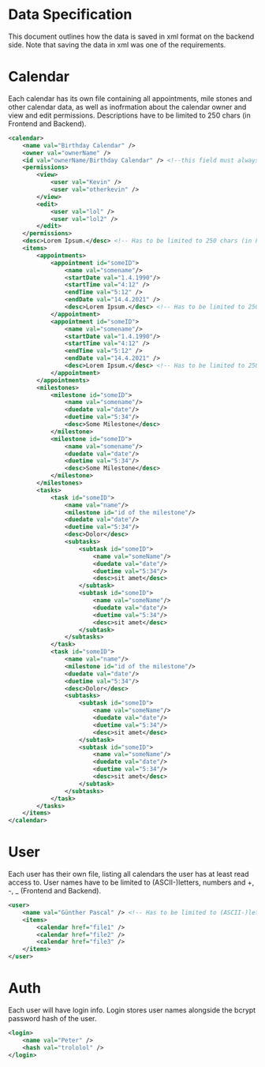 # Data Specification

This document outlines how the data is saved in xml format on the backend side. Note that saving the data in xml was one of the requirements. 

# Calendar 

Each calendar has its own file containing all appointments, mile stones and other calendar data, as well as inofrmation about the calendar owner and view and edit permissions.
Descriptions have to be limited to 250 chars (in Frontend and Backend). 

```xml
<calendar>
    <name val="Birthday Calendar" />
    <owner val="ownerName" />
    <id val="ownerName/Birthday Calendar" /> <!--this field must always be formed like this and it must be unique -> calendar name must be unique to user-->
    <permissions>
        <view>
            <user val="Kevin" />
            <user val="otherkevin" />
        </view>
        <edit>
            <user val="lol" />
            <user val="lol2" />
        </edit>
    </permissions>
    <desc>Lorem Ipsum.</desc> <!-- Has to be limited to 250 chars (in Frontend and Backend) -->
    <items>
        <appointments>
            <appointment id="someID">
                <name val="somename"/>
                <startDate val="1.4.1990"/>
                <startTime val="4:12" />
                <endTime val="5:12" />
                <endDate val="14.4.2021" />
                <desc>Lorem Ipsum.</desc> <!-- Has to be limited to 250 chars (in Frontend and Backend) -->
            </appointment>
            <appointment id="someID">
                <name val="somename"/>
                <startDate val="1.4.1990"/>
                <startTime val="4:12" />
                <endTime val="5:12" />
                <endDate val="14.4.2021" />
                <desc>Lorem Ipsum.</desc> <!-- Has to be limited to 250 chars (in Frontend and Backend) -->
            </appointment>
        </appointments>
        <milestones>
            <milestone id="someID">
                <name val="somename"/>
                <duedate val="date"/>
                <duetime val="5:34"/>
                <desc>Some Milestone</desc>
            </milestone>
            <milestone id="someID">
                <name val="somename"/>
                <duedate val="date"/>
                <duetime val="5:34"/>
                <desc>Some Milestone</desc>
            </milestone>
        </milestones>
        <tasks>
            <task id="someID">
                <name val="name"/>
                <milestone id="id of the milestone"/>
                <duedate val="date"/>
                <duetime val="5:34"/>
                <desc>Dolor</desc>
                <subtasks>
                    <subtask id="someID">
                        <name val="someName"/>
                        <duedate val="date"/>
                        <duetime val="5:34"/>
                        <desc>sit amet</desc>
                    </subtask>
                    <subtask id="someID">
                        <name val="someName"/>
                        <duedate val="date"/>
                        <duetime val="5:34"/>
                        <desc>sit amet</desc>
                    </subtask>
                </subtasks>
            </task>
            <task id="someID">
                <name val="name"/>
                <milestone id="id of the milestone"/>
                <duedate val="date"/>
                <duetime val="5:34"/>
                <desc>Dolor</desc>
                <subtasks>
                    <subtask id="someID">
                        <name val="someName"/>
                        <duedate val="date"/>
                        <duetime val="5:34"/>
                        <desc>sit amet</desc>
                    </subtask>
                    <subtask id="someID">
                        <name val="someName"/>
                        <duedate val="date"/>
                        <duetime val="5:34"/>
                        <desc>sit amet</desc>
                    </subtask>
                </subtasks>
            </task>
        </tasks>
    </items>
</calendar>
```

# User 

Each user has their own file, listing all calendars the user has at least read access to. 
User names have to be limited to (ASCII-)letters, numbers and +, -, _ (Frontend and Backend).

```xml
<user>
    <name val="Günther Pascal" /> <!-- Has to be limited to (ASCII-)letters, numbers and +, -, _ (FE and BE)-->
    <items>
        <calendar href="file1" />
        <calendar href="file2" />
        <calendar href="file3" />
    </items>
</user>
```

# Auth 

Each user will have login info. Login stores user names alongside the bcrypt password hash of the user. 

```xml
<login>
    <name val="Peter" />
    <hash val="trololol" />
</login>
```
